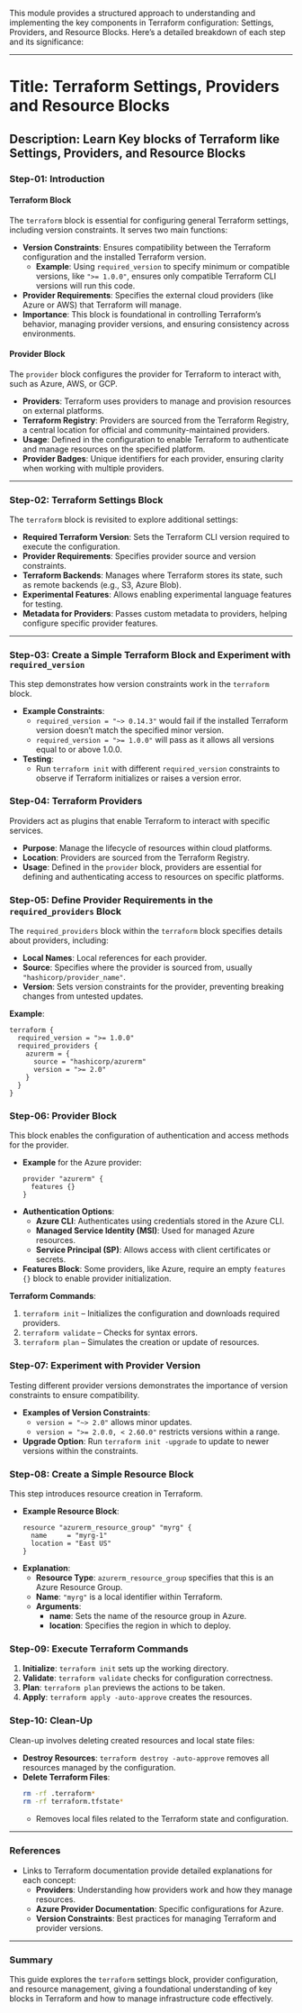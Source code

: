 This module provides a structured approach to understanding and implementing the key components in Terraform configuration: Settings, Providers, and Resource Blocks. Here’s a detailed breakdown of each step and its significance:

---

# Title: Terraform Settings, Providers and Resource Blocks 

Description: Learn Key blocks of Terraform like Settings, Providers, and Resource Blocks
---

### Step-01: Introduction

#### Terraform Block
The `terraform` block is essential for configuring general Terraform settings, including version constraints. It serves two main functions:
- **Version Constraints**: Ensures compatibility between the Terraform configuration and the installed Terraform version.
  - **Example**: Using `required_version` to specify minimum or compatible versions, like `">= 1.0.0"`, ensures only compatible Terraform CLI versions will run this code.
- **Provider Requirements**: Specifies the external cloud providers (like Azure or AWS) that Terraform will manage.
- **Importance**: This block is foundational in controlling Terraform’s behavior, managing provider versions, and ensuring consistency across environments.

#### Provider Block
The `provider` block configures the provider for Terraform to interact with, such as Azure, AWS, or GCP.
- **Providers**: Terraform uses providers to manage and provision resources on external platforms.
- **Terraform Registry**: Providers are sourced from the Terraform Registry, a central location for official and community-maintained providers.
- **Usage**: Defined in the configuration to enable Terraform to authenticate and manage resources on the specified platform.
- **Provider Badges**: Unique identifiers for each provider, ensuring clarity when working with multiple providers.

---

### Step-02: Terraform Settings Block
The `terraform` block is revisited to explore additional settings:
- **Required Terraform Version**: Sets the Terraform CLI version required to execute the configuration.
- **Provider Requirements**: Specifies provider source and version constraints.
- **Terraform Backends**: Manages where Terraform stores its state, such as remote backends (e.g., S3, Azure Blob).
- **Experimental Features**: Allows enabling experimental language features for testing.
- **Metadata for Providers**: Passes custom metadata to providers, helping configure specific provider features.

---

### Step-03: Create a Simple Terraform Block and Experiment with `required_version`
This step demonstrates how version constraints work in the `terraform` block.
- **Example Constraints**:
  - `required_version = "~> 0.14.3"` would fail if the installed Terraform version doesn’t match the specified minor version.
  - `required_version = ">= 1.0.0"` will pass as it allows all versions equal to or above 1.0.0.
- **Testing**:
  - Run `terraform init` with different `required_version` constraints to observe if Terraform initializes or raises a version error.

### Step-04: Terraform Providers
Providers act as plugins that enable Terraform to interact with specific services.
- **Purpose**: Manage the lifecycle of resources within cloud platforms.
- **Location**: Providers are sourced from the Terraform Registry.
- **Usage**: Defined in the `provider` block, providers are essential for defining and authenticating access to resources on specific platforms.

### Step-05: Define Provider Requirements in the `required_providers` Block
The `required_providers` block within the `terraform` block specifies details about providers, including:
- **Local Names**: Local references for each provider.
- **Source**: Specifies where the provider is sourced from, usually `"hashicorp/provider_name"`.
- **Version**: Sets version constraints for the provider, preventing breaking changes from untested updates.

**Example**:
```hcl
terraform {
  required_version = ">= 1.0.0"
  required_providers {
    azurerm = {
      source = "hashicorp/azurerm"
      version = ">= 2.0"
    }
  }
}
```

### Step-06: Provider Block
This block enables the configuration of authentication and access methods for the provider.
- **Example** for the Azure provider:
    ```hcl
    provider "azurerm" {
      features {}
    }
    ```
- **Authentication Options**:
  - **Azure CLI**: Authenticates using credentials stored in the Azure CLI.
  - **Managed Service Identity (MSI)**: Used for managed Azure resources.
  - **Service Principal (SP)**: Allows access with client certificates or secrets.
- **Features Block**: Some providers, like Azure, require an empty `features {}` block to enable provider initialization.

**Terraform Commands**:
1. `terraform init` – Initializes the configuration and downloads required providers.
2. `terraform validate` – Checks for syntax errors.
3. `terraform plan` – Simulates the creation or update of resources.

### Step-07: Experiment with Provider Version
Testing different provider versions demonstrates the importance of version constraints to ensure compatibility.
- **Examples of Version Constraints**:
  - `version = "~> 2.0"` allows minor updates.
  - `version = ">= 2.0.0, < 2.60.0"` restricts versions within a range.
- **Upgrade Option**: Run `terraform init -upgrade` to update to newer versions within the constraints.

### Step-08: Create a Simple Resource Block
This step introduces resource creation in Terraform.
- **Example Resource Block**:
    ```hcl
    resource "azurerm_resource_group" "myrg" {
      name     = "myrg-1"
      location = "East US"
    }
    ```
- **Explanation**:
  - **Resource Type**: `azurerm_resource_group` specifies that this is an Azure Resource Group.
  - **Name**: `"myrg"` is a local identifier within Terraform.
  - **Arguments**:
    - **name**: Sets the name of the resource group in Azure.
    - **location**: Specifies the region in which to deploy.

### Step-09: Execute Terraform Commands
1. **Initialize**: `terraform init` sets up the working directory.
2. **Validate**: `terraform validate` checks for configuration correctness.
3. **Plan**: `terraform plan` previews the actions to be taken.
4. **Apply**: `terraform apply -auto-approve` creates the resources.

### Step-10: Clean-Up
Clean-up involves deleting created resources and local state files:
- **Destroy Resources**: `terraform destroy -auto-approve` removes all resources managed by the configuration.
- **Delete Terraform Files**:
  ```bash
  rm -rf .terraform*
  rm -rf terraform.tfstate*
  ```
  - Removes local files related to the Terraform state and configuration.

---

### References
- Links to Terraform documentation provide detailed explanations for each concept:
  - **Providers**: Understanding how providers work and how they manage resources.
  - **Azure Provider Documentation**: Specific configurations for Azure.
  - **Version Constraints**: Best practices for managing Terraform and provider versions.

---

### Summary
This guide explores the `terraform` settings block, provider configuration, and resource management, giving a foundational understanding of key blocks in Terraform and how to manage infrastructure code effectively.

